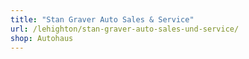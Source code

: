 ```yaml
---
title: "Stan Graver Auto Sales & Service"
url: /lehighton/stan-graver-auto-sales-und-service/
shop: Autohaus
---
```


